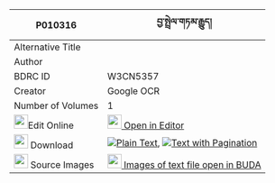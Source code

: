|P010316|བྱ་སྤྲེལ་གཏམ་རྒྱུད། 
| --- | --- 
|Alternative Title |
|Author | 
|BDRC ID | W3CN5357
|Creator | Google OCR
|Number of Volumes| 1
|<img width="25" src="https://img.icons8.com/color/25/000000/edit-property.png">Edit Online| [<img width="25" src="https://avatars.githubusercontent.com/u/45091458?s=200&v=4"> Open in Editor](http://editor.openpecha.org/P010316)
|<img width="25" src="https://img.icons8.com/fluent/48/000000/download-2.png"/>  Download | [![](https://img.icons8.com/color/20/000000/txt.png)Plain Text](https://github.com/Openpecha/P010316/releases/download/v1/ja_trel_tamgyu_plain_P010316.zip), [![](https://img.icons8.com/color/20/000000/txt.png)Text with Pagination](https://github.com/Openpecha/P010316/releases/download/v1/ja_trel_tamgyu_pages_P010316.zip)
|<img width="25" src="https://img.icons8.com/plasticine/100/000000/pictures-folder.png"/>  Source Images | [<img width="25" src="https://library.bdrc.io/icons/BUDA-small.svg"> Images of text file open in BUDA](https://library.bdrc.io/show/bdr:W3CN5357)